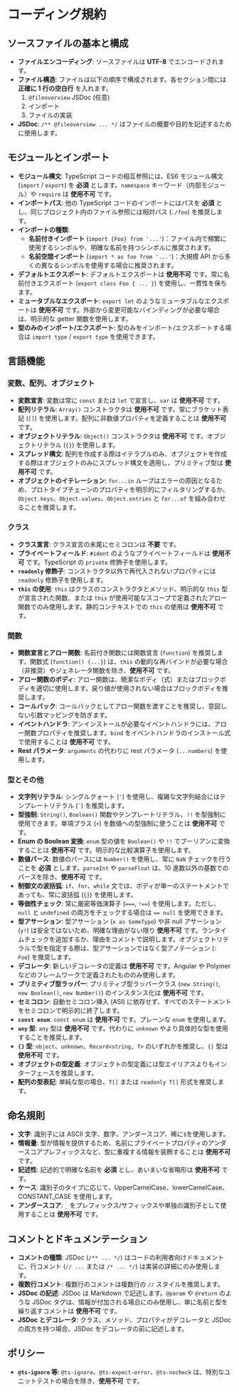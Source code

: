 # コーディング規約

## ソースファイルの基本と構成

- **ファイルエンコーディング**: ソースファイルは **UTF-8** でエンコードされます。
- **ファイル構造**: ファイルは以下の順序で構成されます。各セクション間には **正確に 1 行の空白行** を入れます。
  1.  `@fileoverview` JSDoc (任意)
  2.  インポート
  3.  ファイルの実装
- **JSDoc**: `/** @fileoverview ... */` はファイルの概要や目的を記述するために使用します。

## モジュールとインポート

- **モジュール構文**: TypeScript コードの相互参照には、ES6 モジュール構文 (`import` / `export`) を **必須** とします。`namespace` キーワード（内部モジュール）や `require` は **使用不可** です。
- **インポートパス**: 他の TypeScript コードのインポートにはパスを **必須** とし、同じプロジェクト内のファイル参照には相対パス (`./foo`) を推奨します。
- **インポートの種類**:
  - **名前付きインポート** (`import {Foo} from '...'`)：ファイル内で頻繁に使用するシンボルや、明確な名前を持つシンボルに推奨されます。
  - **名前空間インポート** (`import * as foo from '...'`)：大規模 API から多くの異なるシンボルを使用する場合に推奨されます。
- **デフォルトエクスポート**: デフォルトエクスポートは **使用不可** です。常に名前付きエクスポート (`export class Foo { ... }`) を使用し、一貫性を保ちます。
- **ミュータブルなエクスポート**: `export let` のようなミュータブルなエクスポートは **使用不可** です。外部から変更可能なバインディングが必要な場合は、明示的な getter 関数を使用します。
- **型のみのインポート/エクスポート**: 型のみをインポート/エクスポートする場合は `import type` / `export type` を使用できます。

## 言語機能

### 変数、配列、オブジェクト

- **変数宣言**: 変数は常に `const` または `let` で宣言し、`var` は **使用不可** です。
- **配列リテラル**: `Array()` コンストラクタは **使用不可** です。常にブラケット表記 (`[]`) を使用します。配列に非数値プロパティを定義することは **使用不可** です。
- **オブジェクトリテラル**: `Object()` コンストラクタは **使用不可** です。オブジェクトリテラル (`{}`) を使用します。
- **スプレッド構文**: 配列を作成する際はイテラブルのみ、オブジェクトを作成する際はオブジェクトのみにスプレッド構文を適用し、プリミティブ型は **使用不可** です。
- **オブジェクトのイテレーション**: `for...in` ループはエラーの原因となるため、プロトタイプチェーンのプロパティを明示的にフィルタリングするか、`Object.keys`、`Object.values`、`Object.entries` と `for...of` を組み合わせることを推奨します。

### クラス

- **クラス宣言**: クラス宣言の末尾にセミコロンは **不要** です。
- **プライベートフィールド**: `#ident` のようなプライベートフィールドは **使用不可** です。TypeScript の `private` 修飾子を使用します。
- **`readonly` 修飾子**: コンストラクタ以外で再代入されないプロパティには `readonly` 修飾子を使用します。
- **`this` の使用**: `this` はクラスのコンストラクタとメソッド、明示的な `this` 型が宣言された関数、または `this` が使用可能なスコープで定義されたアロー関数でのみ使用します。静的コンテキストでの `this` の使用は **使用不可** です。

### 関数

- **関数宣言とアロー関数**: 名前付き関数には関数宣言 (`function`) を推奨します。関数式 (`function() {...}`) は、`this` の動的な再バインドが必要な場合（非推奨）やジェネレータ関数を除き、**使用不可** です。
- **アロー関数のボディ**: アロー関数は、簡潔なボディ（式）またはブロックボディを適切に使用します。戻り値が使用されない場合はブロックボディを推奨します。
- **コールバック**: コールバックとしてアロー関数を渡すことを推奨し、意図しない引数マッピングを防ぎます。
- **イベントハンドラ**: アンインストールが必要なイベントハンドラには、アロー関数プロパティを推奨します。`bind` をイベントハンドラのインストール式で使用することは **使用不可** です。
- **Rest パラメータ**: `arguments` の代わりに rest パラメータ (`...numbers`) を使用します。

### 型とその他

- **文字列リテラル**: シングルクォート (`'`) を使用し、複雑な文字列結合にはテンプレートリテラル (`` ` ``) を推奨します。
- **型強制**: `String()`, `Boolean()` 関数やテンプレートリテラル、`!!` を型強制に使用できます。単項プラス (`+`) を数値への型強制に使うことは **使用不可** です。
- **Enum の Boolean 変換**: `enum` 型の値を `Boolean()` や `!!` でブーリアンに変換することは **使用不可** です。明示的な比較演算子を使用します。
- **数値パース**: 数値のパースには `Number()` を使用し、常に `NaN` チェックを行うことを **必須** とします。`parseInt` や `parseFloat` は、10 進数以外の基数でのパースを除き、**使用不可** です。
- **制御文の波括弧**: `if`、`for`、`while` 文では、ボディが単一のステートメントであっても、常に波括弧 (`{}`) を使用します。
- **等価性チェック**: 常に厳密等価演算子 (`===`, `!==`) を使用します。ただし、`null` と `undefined` の両方をチェックする場合は `== null` を使用できます。
- **型アサーション**: 型アサーション (`x as SomeType`) や非 null アサーション (`y!`) は安全ではないため、明確な理由がない限り **使用不可** です。ランタイムチェックを追加するか、理由をコメントで説明します。オブジェクトリテラルで型を指定する際は、型アサーションではなく型アノテーション (`: Foo`) を推奨します。
- **デコレータ**: 新しいデコレータの定義は **使用不可** です。Angular や Polymer などのフレームワークで定義されたもののみ使用します。
- **プリミティブ型ラッパー**: プリミティブ型ラッパークラス (`new String()`, `new Boolean()`, `new Number()`) のインスタンス化は **使用不可** です。
- **セミコロン**: 自動セミコロン挿入 (ASI) に依存せず、すべてのステートメントをセミコロンで明示的に終了します。
- **`const enum`**: `const enum` は **使用不可** です。プレーンな `enum` を使用します。
- **`any` 型**: `any` 型は **使用不可** です。代わりに `unknown` やより具体的な型を使用することを推奨します。
- **`{}` 型**: `object`、`unknown`、`Record<string, T>` のいずれかを推奨し、`{}` 型は **使用不可** です。
- **オブジェクトの型定義**: オブジェクトの型定義には型エイリアスよりもインターフェースを推奨します。
- **配列の型表記**: 単純な型の場合、`T[]` または `readonly T[]` 形式を推奨します。

## 命名規則

- **文字**: 識別子には ASCII 文字、数字、アンダースコア、稀に`$`を使用します。
- **情報量**: 型が情報を提供するため、名前にプライベートプロパティのアンダースコアプレフィックスなど、型に重複する情報を装飾することは **使用不可** です。
- **記述性**: 記述的で明確な名前を **必須** とし、あいまいな省略形は **使用不可** です。
- **ケース**: 識別子のタイプに応じて、UpperCamelCase、lowerCamelCase、CONSTANT_CASE を使用します。
- **アンダースコア**: `_` をプレフィックス/サフィックスや単独の識別子として使用することは **使用不可** です。

## コメントとドキュメンテーション

- **コメントの種類**: JSDoc (`/** ... */`) はコードの利用者向けドキュメントに、行コメント (`// ...` または `/* ... */`) は実装の詳細にのみ使用します。
- **複数行コメント**: 複数行のコメントは複数行の `//` スタイルを推奨します。
- **JSDoc の記述**: JSDoc は Markdown で記述します。`@param` や `@return` のような JSDoc タグは、情報が付加される場合にのみ使用し、単に名前と型を繰り返すコメントは **使用不可** です。
- **JSDoc とデコレータ**: クラス、メソッド、プロパティがデコレータと JSDoc の両方を持つ場合、JSDoc をデコレータの前に記述します。

## ポリシー

- **`@ts-ignore` 等**: `@ts-ignore`、`@ts-expect-error`、`@ts-nocheck` は、特別なユニットテストの場合を除き、**使用不可** です。
